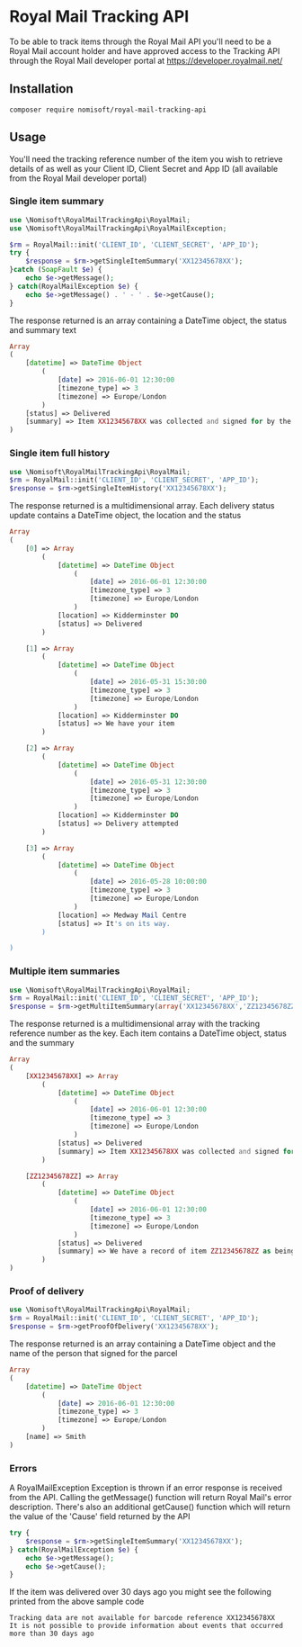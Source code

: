 # Royal Mail Tracking API

To be able to track items through the Royal Mail API you'll need to be a Royal Mail account holder and have approved access to the Tracking API through the Royal Mail developer portal at https://developer.royalmail.net/

## Installation

```
composer require nomisoft/royal-mail-tracking-api
```

## Usage

You'll need the tracking reference number of the item you wish to retrieve details of as well as your Client ID, Client Secret and App ID (all available from the Royal Mail developer portal)

### Single item summary

```php
use \Nomisoft\RoyalMailTrackingApi\RoyalMail;
use \Nomisoft\RoyalMailTrackingApi\RoyalMailException;

$rm = RoyalMail::init('CLIENT_ID', 'CLIENT_SECRET', 'APP_ID');
try {
    $response = $rm->getSingleItemSummary('XX12345678XX');
}catch (SoapFault $e) {
	echo $e->getMessage();
} catch(RoyalMailException $e) {
	echo $e->getMessage() . ' - ' . $e->getCause();
}
```

The response returned is an array containing a DateTime object, the status and summary text

```php
Array
(
    [datetime] => DateTime Object
        (
            [date] => 2016-06-01 12:30:00
            [timezone_type] => 3
            [timezone] => Europe/London
        )
    [status] => Delivered
    [summary] => Item XX12345678XX was collected and signed for by the addressee on the 2016-06-01 from Kidderminster DO.
)
```


### Single item full history

```php
use \Nomisoft\RoyalMailTrackingApi\RoyalMail;
$rm = RoyalMail::init('CLIENT_ID', 'CLIENT_SECRET', 'APP_ID');
$response = $rm->getSingleItemHistory('XX12345678XX');
```

The response returned is a multidimensional array. Each delivery status update contains a DateTime object, the location and the status

```php
Array
(
    [0] => Array
        (
            [datetime] => DateTime Object
                (
                    [date] => 2016-06-01 12:30:00
                    [timezone_type] => 3
                    [timezone] => Europe/London
                )
            [location] => Kidderminster DO
            [status] => Delivered
        )

    [1] => Array
        (
            [datetime] => DateTime Object
                (
                    [date] => 2016-05-31 15:30:00
                    [timezone_type] => 3
                    [timezone] => Europe/London
                )
            [location] => Kidderminster DO
            [status] => We have your item
        )

    [2] => Array
        (
            [datetime] => DateTime Object
                (
                    [date] => 2016-05-31 12:30:00
                    [timezone_type] => 3
                    [timezone] => Europe/London
                )
            [location] => Kidderminster DO
            [status] => Delivery attempted
        )

    [3] => Array
        (
            [datetime] => DateTime Object
                (
                    [date] => 2016-05-28 10:00:00
                    [timezone_type] => 3
                    [timezone] => Europe/London
                )
            [location] => Medway Mail Centre
            [status] => It's on its way.
        )

)
```

### Multiple item summaries

```php
use \Nomisoft\RoyalMailTrackingApi\RoyalMail;
$rm = RoyalMail::init('CLIENT_ID', 'CLIENT_SECRET', 'APP_ID');
$response = $rm->getMultiItemSummary(array('XX12345678XX','ZZ12345678ZZ'));
```

The response returned is a multidimensional array with the tracking reference number as the key. Each item contains a DateTime object, status and the summary

```php
Array
(
    [XX12345678XX] => Array
        (
            [datetime] => DateTime Object
                (
                    [date] => 2016-06-01 12:30:00
                    [timezone_type] => 3
                    [timezone] => Europe/London
                )
            [status] => Delivered
            [summary] => Item XX12345678XX was collected and signed for by the addressee on the 2016-06-01 from Kidderminster DO.
        )

    [ZZ12345678ZZ] => Array
        (
            [datetime] => DateTime Object
                (
                    [date] => 2016-06-01 12:30:00
                    [timezone_type] => 3
                    [timezone] => Europe/London
                )
            [status] => Delivered
            [summary] => We have a record of item ZZ12345678ZZ as being delivered from Fort William DO on 2016-06-01.
        )
)
```

### Proof of delivery

```php
use \Nomisoft\RoyalMailTrackingApi\RoyalMail;
$rm = RoyalMail::init('CLIENT_ID', 'CLIENT_SECRET', 'APP_ID');
$response = $rm->getProofOfDelivery('XX12345678XX');
```

The response returned is an array containing a DateTime object and the name of the person that signed for the parcel

```php
Array
(
    [datetime] => DateTime Object
        (
            [date] => 2016-06-01 12:30:00
            [timezone_type] => 3
            [timezone] => Europe/London
        )
    [name] => Smith
)
```

### Errors

A RoyalMailException Exception is thrown if an error response is received from the API. Calling the getMessage() function will return Royal Mail's error description. There's also an additional getCause() function which will return the value of the 'Cause' field returned by the API

```php
try {
    $response = $rm->getSingleItemSummary('XX12345678XX');
} catch(RoyalMailException $e) {
	echo $e->getMessage();
	echo $e->getCause();
}
```

If the item was delivered over 30 days ago you might see the following printed from the above sample code

```
Tracking data are not available for barcode reference XX12345678XX
It is not possible to provide information about events that occurred more than 30 days ago
```